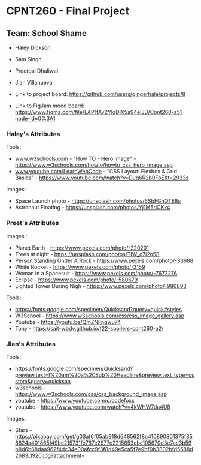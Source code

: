 # CPNT260 - Final Project
## Team: School Shame
- Haley Dickson
- Sam Singh
- Preetpal Dhaliwal
- Jian Villanueva

- Link to project board: https://github.com/users/gingerhale/projects/8
- Link to FigJam mood board: https://www.figma.com/file/LAP1fAv2YlqDIX5a94eIJD/Cpnt260-a5?node-id=0%3A1

### Haley's Attributes 
Tools:
- www.w3schools.com - "How TO - Hero Image" - https://www.w3schools.com/howto/howto_css_hero_image.asp 
- www.youtube.com/LearnWebCode - "CSS Layout: Flexbox & Grid Basics" - https://www.youtube.com/watch?v=DJq6R2b0FoE&t=2933s

Images:
- Space Launch photo - https://unsplash.com/photos/6SbFGnQTE8s
- Astronaut Floating - https://unsplash.com/photos/Yj1M5riCKk4 

### Preet's Attributes
Images :
- Planet Earth - https://www.pexels.com/photo/-220201
- Trees at night - https://unsplash.com/photos/TlW_c7i2n58
- Person Standing Under A Rock - https://www.pexels.com/photo/-33688
- White Rocket - https://www.pexels.com/photo/-2159
- Woman in a Spacesuit - https://www.pexels.com/photo/-7672276
- Eclipse - https://www.pexels.com/photo/-580679
- Lighted Tower During Nigh - https://www.pexels.com/photo/-986893

Tools:
- https://fonts.google.com/specimen/Quicksand?query=quick#styles
- W3School - https://www.w3schools.com/css/css_image_gallery.asp
- Youtube - https://youtu.be/QmZNFnqwu74
- Tony - https://sait-wbdv.github.io/f22-spoilers-cpnt260-a2/

### Jian's Attributes
Tools: 
- https://fonts.google.com/specimen/Quicksand?preview.text=I%20am%20a%20Sub%20Headline&preview.text_type=custom&query=quicksan
- w3schools - https://www.w3schools.com/css/css_background_image.asp
- youtube - https://www.youtube.com/c/codefoxx
- youtube - https://www.youtube.com/watch?v=4kWHW7da4U8

Images:
- Stars - https://pixabay.com/get/g03af6f05ab918d648562f8c410890801375f358824a401865f49bc215731fe767e2977e2215653cbc105670d3e7ac3b59b8d6b68daa962f4dc34e00afcc9f3f8d49e5ca5f7e9bf0b3802bfd5588d2683_1920.jpg?attachment=






